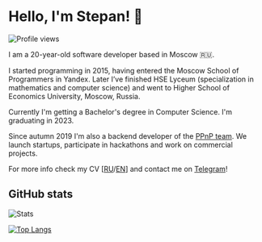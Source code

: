 # Hello, I'm Stepan! 👋

![Profile views](https://gpvc.arturio.dev/sd-denisoff)

I am a 20-year-old software developer based in Moscow 🇷🇺.

I started programming in 2015, having entered the Moscow School of Programmers in Yandex. Later I’ve finished HSE Lyceum (specialization in mathematics and computer science) and went to Higher School of Economics University, Moscow, Russia.

Currently I'm getting a Bachelor's degree in Computer Science. I'm graduating in 2023.

Since autumn 2019 I'm also a backend developer of the [PPnP team](https://ppnp.me 'official team website'). We launch startups, participate in hackathons and work on commercial projects.

For more info check my CV [[RU](https://drive.google.com/file/d/1L-GqeLurX8R28J172sbl30QvXgmPjwXx/view?usp=sharing)/[EN](https://drive.google.com/file/d/1L-CwadXvQv8acJ70s2J7LaUxZWmYwDu3/view?usp=sharing)] and contact me on [Telegram](https://t.me/sd_denisoff)!

## GitHub stats

![Stats](https://github-readme-stats.vercel.app/api?username=sd-denisoff&show_icons=true&count_private=true)

[![Top Langs](https://github-readme-stats-axpwmfcg3.vercel.app/api/top-langs/?username=sd-denisoff&layout=compact)](https://github.com/sd-denisoff/github-readme-stats)
